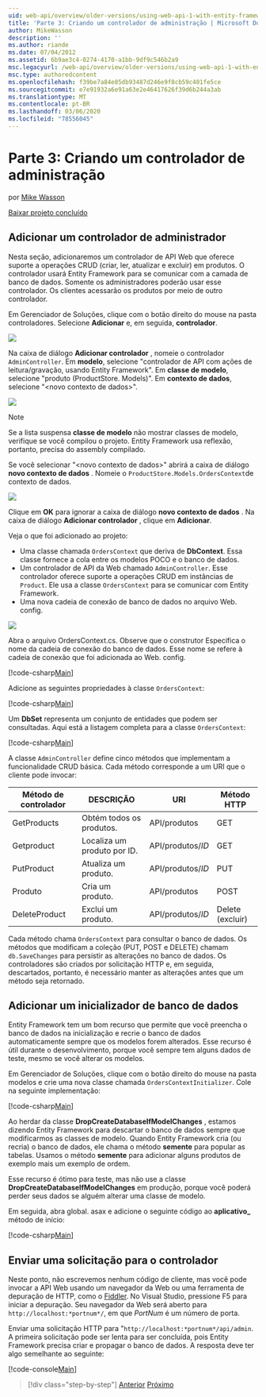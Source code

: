 ```yaml
---
uid: web-api/overview/older-versions/using-web-api-1-with-entity-framework-5/using-web-api-with-entity-framework-part-3
title: 'Parte 3: Criando um controlador de administração | Microsoft Docs'
author: MikeWasson
description: ''
ms.author: riande
ms.date: 07/04/2012
ms.assetid: 6b9ae3c4-0274-4170-a1bb-9df9c546b2a9
msc.legacyurl: /web-api/overview/older-versions/using-web-api-1-with-entity-framework-5/using-web-api-with-entity-framework-part-3
msc.type: authoredcontent
ms.openlocfilehash: f39be7a84e85db93487d246e9f8cb59c401fe5ce
ms.sourcegitcommit: e7e91932a6e91a63e2e46417626f39d6b244a3ab
ms.translationtype: MT
ms.contentlocale: pt-BR
ms.lasthandoff: 03/06/2020
ms.locfileid: "78556045"
---
```

# <a name="part-3-creating-an-admin-controller"></a>Parte 3: Criando um controlador de administração

por [Mike Wasson](https://github.com/MikeWasson)

[Baixar projeto concluído](https://code.msdn.microsoft.com/ASP-NET-Web-API-with-afa30545)

## <a name="add-an-admin-controller"></a>Adicionar um controlador de administrador

Nesta seção, adicionaremos um controlador de API Web que oferece suporte a operações CRUD (criar, ler, atualizar e excluir) em produtos. O controlador usará Entity Framework para se comunicar com a camada de banco de dados. Somente os administradores poderão usar esse controlador. Os clientes acessarão os produtos por meio de outro controlador.

Em Gerenciador de Soluções, clique com o botão direito do mouse na pasta controladores. Selecione **Adicionar** e, em seguida, **controlador**.

![](using-web-api-with-entity-framework-part-3/_static/image1.png)

Na caixa de diálogo **Adicionar controlador** , nomeie o controlador `AdminController`. Em **modelo**, selecione &quot;controlador de API com ações de leitura/gravação, usando Entity Framework&quot;. Em **classe de modelo**, selecione "produto (ProductStore. Models)". Em **contexto de dados**, selecione "&lt;novo contexto de dados&gt;".

![](using-web-api-with-entity-framework-part-3/_static/image2.png)

> [!NOTE]
> Se a lista suspensa **classe de modelo** não mostrar classes de modelo, verifique se você compilou o projeto. Entity Framework usa reflexão, portanto, precisa do assembly compilado.

Se você selecionar "&lt;novo contexto de dados&gt;" abrirá a caixa de diálogo **novo contexto de dados** . Nomeie o `ProductStore.Models.OrdersContext`de contexto de dados.

![](using-web-api-with-entity-framework-part-3/_static/image3.png)

Clique em **OK** para ignorar a caixa de diálogo **novo contexto de dados** . Na caixa de diálogo **Adicionar controlador** , clique em **Adicionar**.

Veja o que foi adicionado ao projeto:

- Uma classe chamada `OrdersContext` que deriva de **DbContext**. Essa classe fornece a cola entre os modelos POCO e o banco de dados.
- Um controlador de API da Web chamado `AdminController`. Esse controlador oferece suporte a operações CRUD em instâncias de `Product`. Ele usa a classe `OrdersContext` para se comunicar com Entity Framework.
- Uma nova cadeia de conexão de banco de dados no arquivo Web. config.

![](using-web-api-with-entity-framework-part-3/_static/image4.png)

Abra o arquivo OrdersContext.cs. Observe que o construtor Especifica o nome da cadeia de conexão do banco de dados. Esse nome se refere à cadeia de conexão que foi adicionada ao Web. config.

[!code-csharp[Main](using-web-api-with-entity-framework-part-3/samples/sample1.cs)]

Adicione as seguintes propriedades à classe `OrdersContext`:

[!code-csharp[Main](using-web-api-with-entity-framework-part-3/samples/sample2.cs)]

Um **DbSet** representa um conjunto de entidades que podem ser consultadas. Aqui está a listagem completa para a classe `OrdersContext`:

[!code-csharp[Main](using-web-api-with-entity-framework-part-3/samples/sample3.cs)]

A classe `AdminController` define cinco métodos que implementam a funcionalidade CRUD básica. Cada método corresponde a um URI que o cliente pode invocar:

| Método de controlador | DESCRIÇÃO | URI | Método HTTP |
| --- | --- | --- | --- |
| GetProducts | Obtém todos os produtos. | API/produtos | GET |
| Getproduct | Localiza um produto por ID. | API/produtos/*ID* | GET |
| PutProduct | Atualiza um produto. | API/produtos/*ID* | PUT |
| Produto | Cria um produto. | API/produtos | POST |
| DeleteProduct | Exclui um produto. | API/produtos/*ID* | Delete (excluir) |

Cada método chama `OrdersContext` para consultar o banco de dados. Os métodos que modificam a coleção (PUT, POST e DELETE) chamam `db.SaveChanges` para persistir as alterações no banco de dados. Os controladores são criados por solicitação HTTP e, em seguida, descartados, portanto, é necessário manter as alterações antes que um método seja retornado.

## <a name="add-a-database-initializer"></a>Adicionar um inicializador de banco de dados

Entity Framework tem um bom recurso que permite que você preencha o banco de dados na inicialização e recrie o banco de dados automaticamente sempre que os modelos forem alterados. Esse recurso é útil durante o desenvolvimento, porque você sempre tem alguns dados de teste, mesmo se você alterar os modelos.

Em Gerenciador de Soluções, clique com o botão direito do mouse na pasta modelos e crie uma nova classe chamada `OrdersContextInitializer`. Cole na seguinte implementação:

[!code-csharp[Main](using-web-api-with-entity-framework-part-3/samples/sample4.cs)]

Ao herdar da classe **DropCreateDatabaseIfModelChanges** , estamos dizendo Entity Framework para descartar o banco de dados sempre que modificarmos as classes de modelo. Quando Entity Framework cria (ou recria) o banco de dados, ele chama o método **semente** para popular as tabelas. Usamos o método **semente** para adicionar alguns produtos de exemplo mais um exemplo de ordem.

Esse recurso é ótimo para teste, mas não use a classe **DropCreateDatabaseIfModelChanges** em produção, porque você poderá perder seus dados se alguém alterar uma classe de modelo.

Em seguida, abra global. asax e adicione o seguinte código ao **aplicativo\_** método de início:

[!code-csharp[Main](using-web-api-with-entity-framework-part-3/samples/sample5.cs)]

## <a name="send-a-request-to-the-controller"></a>Enviar uma solicitação para o controlador

Neste ponto, não escrevemos nenhum código de cliente, mas você pode invocar a API Web usando um navegador da Web ou uma ferramenta de depuração de HTTP, como o [Fiddler](http://www.fiddler2.com/fiddler2/). No Visual Studio, pressione F5 para iniciar a depuração. Seu navegador da Web será aberto para `http://localhost:*portnum*/`, em que *PortNum* é um número de porta.

Enviar uma solicitação HTTP para "`http://localhost:*portnum*/api/admin`. A primeira solicitação pode ser lenta para ser concluída, pois Entity Framework precisa criar e propagar o banco de dados. A resposta deve ter algo semelhante ao seguinte:

[!code-console[Main](using-web-api-with-entity-framework-part-3/samples/sample6.cmd)]

> [!div class="step-by-step"]
> [Anterior](using-web-api-with-entity-framework-part-2.md)
> [Próximo](using-web-api-with-entity-framework-part-4.md)
